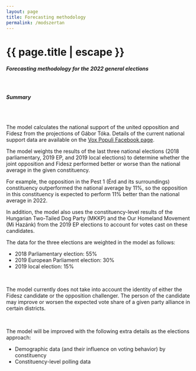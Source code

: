 ```yaml
---
layout: page
title: Forecasting methodology
permalink: /modszertan
---
```


<h1 class="page-title">{{ page.title | escape }}</h1>
    
<div class="section">
    <div class="row">
          <div class="col s12">
		  <h5>Forecasting methodology for the 2022 general elections</h5> 

<br/>
<h6><strong>Summary</strong></h6>
<br/>

<p>The model calculates the national support of the united opposition and Fidesz from the projections of Gábor Tóka. Details of the current national support data are available on the <a href="https://www.facebook.com/valasztasi.kalauz">Vox Populi Facebook page</a>.</p>
<p>The model weights the results of the last three national elections (2018 parliamentary, 2019 EP, and 2019 local elections) to determine whether the joint opposition and Fidesz performed better or worse than the national average in the given constituency.</p>
<p>For example, the opposition in the Pest 1 (Érd and its surroundings) constituency outperformed the national average by 11%, so the opposition in this constituency is expected to perform 11% better than the national average in 2022.</p>
<p>In addition, the model also uses the constituency-level results of the Hungarian Two-Tailed Dog Party (MKKP) and the Our Homeland Movement (Mi Hazánk) from the 2019 EP elections to account for votes cast on these candidates.</p>
<p>The data for the three elections are weighted in the model as follows:</p>
<ul>
<li>2018 Parliamentary election: 55%</li>
<li>2019 European Parliament election: 30%</li>
<li>2019 local election: 15%</li>
</ul>
<br/>
<p>The model currently does not take into account the identity of either the Fidesz candidate or the opposition challenger. The person of the candidate may improve or worsen the expected vote share of a given party alliance in certain districts.</p>
<br/>
<p>The model will be improved with the following extra details as the elections approach:</p>
<ul>
<li>Demographic data (and their influence on voting behavior) by constituency</li>
<li>Constituency-level polling data</li>
</ul>


    